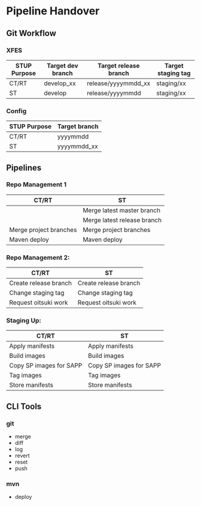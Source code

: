 # Pipeline Handover

## Git Workflow
### XFES
| STUP Purpose | Target dev branch | Target release branch | Target staging tag |
| ------------ | ----------------- | --------------------- | ------------------ |
| CT/RT        | develop_xx        | release/yyyymmdd_xx   | staging/xx         |
| ST           | develop           | release/yyyymmdd      | staging/xx         |

### Config
| STUP Purpose | Target branch |
| ------------ | ------------- |
| CT/RT        | yyyymmdd      |
| ST           | yyyymmdd_xx   |

## Pipelines
### Repo Management 1
| CT/RT                  | ST                          |
| ---------------------- | --------------------------- |
|                        | Merge latest master branch  |
|                        | Merge latest release branch |
| Merge project branches | Merge project branches      |
| Maven deploy           | Maven deploy                |

### Repo Management 2:
| CT/RT                 | ST                    |
| --------------------- | --------------------- |
| Create release branch | Create release branch |
| Change staging tag    | Change staging tag    |
| Request oitsuki work  | Request oitsuki work  |

### Staging Up:
| CT/RT                   | ST                      |
| ----------------------- | ----------------------- |
| Apply manifests         | Apply manifests         |
| Build images            | Build images            |
| Copy SP images for SAPP | Copy SP images for SAPP |
| Tag images              | Tag images              |
| Store manifests         | Store manifests         |

## CLI Tools
### git
  - merge
  - diff
  - log
  - revert
  - reset
  - push
  
### mvn
  - deploy
